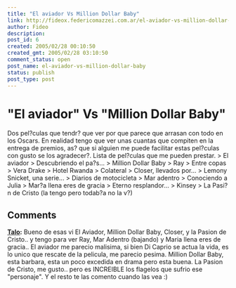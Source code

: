 ```yaml
---
title: "El aviador Vs Million Dollar Baby"
link: http://fideox.federicomazzei.com.ar/el-aviador-vs-million-dollar-baby/
author: Fideo
description: 
post_id: 6
created: 2005/02/28 00:10:50
created_gmt: 2005/02/28 03:10:50
comment_status: open
post_name: el-aviador-vs-million-dollar-baby
status: publish
post_type: post
---
```


# "El aviador" Vs "Million Dollar Baby"

Dos pel?culas que tendr? que ver por que parece que arrasan con todo en los Oscars. En realidad tengo que ver unas cuantas que compiten en la entrega de premios, as? que si alguien me puede facilitar estas pel?culas con gusto se los agradecer?. Lista de pel?culas que me pueden prestar.  > El aviador > Descubriendo el pa?s... > Million Dollar Baby > Ray > Entre copas > Vera Drake > Hotel Rwanda > Colateral > Closer, llevados por... > Lemony Snicket, una serie... > Diarios de motocicleta > Mar adentro > Conociendo a Julia > Mar?a llena eres de gracia > Eterno resplandor... > Kinsey > La Pasi?n de Cristo (la tengo pero todab?a no la v?)

## Comments

**[Talo](#3 "2005-03-02 14:54:01"):** Bueno de esas vi El Aviador, Million Dollar Baby, Closer, y la Pasion de Cristo.. y tengo para ver Ray, Mar Adentro (bajando) y Maria llena eres de gracia.. El aviador me parecio malisima, si bien Di Caprio se actua la vida, es lo unico que rescate de la pelicula, me parecio pesima. Million Dollar Baby, esta barbara, esta un poco excedida en drama pero esta buena. La Pasion de Cristo, me gusto.. pero es INCREIBLE los flagelos que sufrio ese "personaje". Y el resto te las comento cuando las vea :)

